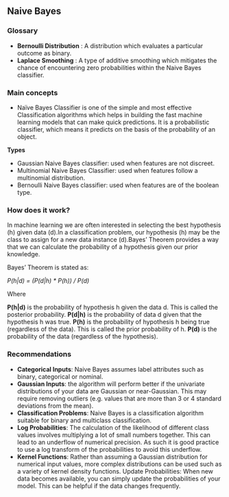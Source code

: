 ## Naive Bayes

### Glossary 
* **Bernoulli Distribution** : A distribution which evaluates a particular outcome as binary. 
* **Laplace Smoothing** : A type of additive smoothing which mitigates the chance of encountering zero probabilities within the Naive Bayes classifier. 


### Main concepts 
* Naïve Bayes Classifier is one of the simple and most effective Classification algorithms which helps in building the fast machine learning models that can make quick predictions. It is a probabilistic classifier, which means it predicts on the basis of the probability of an object.

**Types**
* Gaussian Naive Bayes classifier: used when features are not discreet. 
* Multinomial Naive Bayes Classifier: used when features follow a multinomial distribution. 
* Bernoulli Naive Bayes classifier: used when features are of the boolean type.

### How does it work?

In machine learning we are often interested in selecting the best hypothesis (h) given data (d).In a classification problem, our hypothesis (h) may be the class to assign for a new data instance (d).Bayes’ Theorem provides a way that we can calculate the probability of a hypothesis given our prior knowledge.

Bayes’ Theorem is stated as:

*P(h|d) = (P(d|h) * P(h)) / P(d)*

Where

**P(h|d)** is the probability of hypothesis h given the data d. This is called the posterior probability.
**P(d|h)** is the probability of data d given that the hypothesis h was true.
**P(h)** is the probability of hypothesis h being true (regardless of the data). This is called the prior probability of h.
**P(d)** is the probability of the data (regardless of the hypothesis).

### Recommendations 
* **Categorical Inputs**: Naive Bayes assumes label attributes such as binary, categorical or nominal.
* **Gaussian Inputs**: the algorithm will perform better if the univariate distributions of your data are Gaussian or near-Gaussian. This may require removing outliers (e.g. values that are more than 3 or 4 standard deviations from the mean).
* **Classification Problems**: Naive Bayes is a classification algorithm suitable for binary and multiclass classification.
* **Log Probabilities**: The calculation of the likelihood of different class values involves multiplying a lot of small numbers together. This can lead to an underflow of numerical precision. As such it is good practice to use a log transform of the probabilities to avoid this underflow.
* **Kernel Functions**: Rather than assuming a Gaussian distribution for numerical input values, more complex distributions can be used such as a variety of kernel density functions.
Update Probabilities: When new data becomes available, you can simply update the probabilities of your model. This can be helpful if the data changes frequently.

